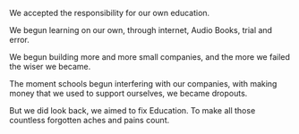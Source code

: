 We accepted the responsibility for our own education.

We begun learning on our own, through internet, Audio Books, trial and
error.

We begun building more and more small companies, and the more we failed the
wiser we became.

The moment schools begun interfering with our companies, with making money
that we used to support ourselves, we became dropouts.

But we did look back, we aimed to fix Education. To make all those
countless forgotten aches and pains count.